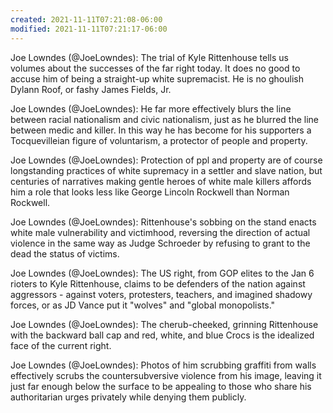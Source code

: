```yaml
---
created: 2021-11-11T07:21:08-06:00
modified: 2021-11-11T07:21:17-06:00
---
```


Joe Lowndes (@JoeLowndes): The trial of Kyle Rittenhouse tells us volumes about the successes of the far right today. It does no good to accuse him of being a straight-up white supremacist. He is no ghoulish Dylann Roof, or fashy James Fields, Jr.

Joe Lowndes (@JoeLowndes): He far more effectively blurs the line between racial nationalism and civic nationalism, just as he blurred the line between medic and killer. In this way he has become for his supporters a Tocquevilleian figure of  voluntarism, a protector of people and property.

Joe Lowndes (@JoeLowndes): Protection of ppl and property are of course longstanding practices of white supremacy in a settler and slave nation, but centuries of narratives making gentle heroes of white male killers affords him a role that looks less like George Lincoln Rockwell than Norman Rockwell.

Joe Lowndes (@JoeLowndes): Rittenhouse's sobbing on the stand enacts white male vulnerability and victimhood, reversing the direction of actual violence in the same way as Judge Schroeder by refusing to grant to the dead the status of victims.

Joe Lowndes (@JoeLowndes): The US right, from GOP elites to the Jan 6 rioters to Kyle Rittenhouse, claims to be defenders of the nation against aggressors - against voters, protesters, teachers, and imagined shadowy forces, or as JD Vance put it "wolves" and "global monopolists."

Joe Lowndes (@JoeLowndes): The cherub-cheeked, grinning Rittenhouse with the backward ball cap and red, white, and blue Crocs is the idealized face of the current right.

Joe Lowndes (@JoeLowndes): Photos of him scrubbing graffiti from walls effectively scrubs the countersubversive violence from his image, leaving it just far enough below the surface to be appealing to those who share his authoritarian urges privately while denying them publicly.
